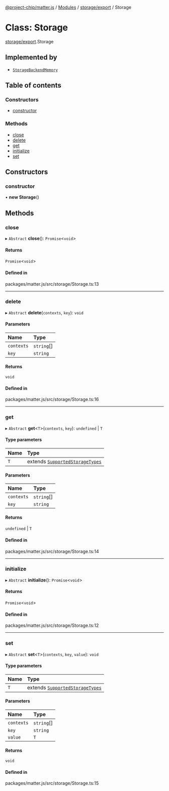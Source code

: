 [@project-chip/matter.js](../README.md) / [Modules](../modules.md) / [storage/export](../modules/storage_export.md) / Storage

# Class: Storage

[storage/export](../modules/storage_export.md).Storage

## Implemented by

- [`StorageBackendMemory`](storage_export.StorageBackendMemory.md)

## Table of contents

### Constructors

- [constructor](storage_export.Storage.md#constructor)

### Methods

- [close](storage_export.Storage.md#close)
- [delete](storage_export.Storage.md#delete)
- [get](storage_export.Storage.md#get)
- [initialize](storage_export.Storage.md#initialize)
- [set](storage_export.Storage.md#set)

## Constructors

### constructor

• **new Storage**()

## Methods

### close

▸ `Abstract` **close**(): `Promise`<`void`\>

#### Returns

`Promise`<`void`\>

#### Defined in

packages/matter.js/src/storage/Storage.ts:13

___

### delete

▸ `Abstract` **delete**(`contexts`, `key`): `void`

#### Parameters

| Name | Type |
| :------ | :------ |
| `contexts` | `string`[] |
| `key` | `string` |

#### Returns

`void`

#### Defined in

packages/matter.js/src/storage/Storage.ts:16

___

### get

▸ `Abstract` **get**<`T`\>(`contexts`, `key`): `undefined` \| `T`

#### Type parameters

| Name | Type |
| :------ | :------ |
| `T` | extends [`SupportedStorageTypes`](../modules/storage_export.md#supportedstoragetypes) |

#### Parameters

| Name | Type |
| :------ | :------ |
| `contexts` | `string`[] |
| `key` | `string` |

#### Returns

`undefined` \| `T`

#### Defined in

packages/matter.js/src/storage/Storage.ts:14

___

### initialize

▸ `Abstract` **initialize**(): `Promise`<`void`\>

#### Returns

`Promise`<`void`\>

#### Defined in

packages/matter.js/src/storage/Storage.ts:12

___

### set

▸ `Abstract` **set**<`T`\>(`contexts`, `key`, `value`): `void`

#### Type parameters

| Name | Type |
| :------ | :------ |
| `T` | extends [`SupportedStorageTypes`](../modules/storage_export.md#supportedstoragetypes) |

#### Parameters

| Name | Type |
| :------ | :------ |
| `contexts` | `string`[] |
| `key` | `string` |
| `value` | `T` |

#### Returns

`void`

#### Defined in

packages/matter.js/src/storage/Storage.ts:15
